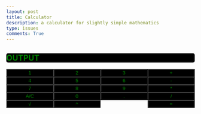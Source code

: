 ```yaml
---
layout: post
title: Calculator
description: a calculator for slightly simple mathematics
type: issues
comments: True
---
```




<h2 class="output" id="output">OUTPUT</h2>
<div style="display: grid;">
    <div class="calculator-container">
        <button class="calculator-number">1</button>
        <button class="calculator-number">2</button>
        <button class="calculator-number">3</button>
        <button class="calculator-operation">+</button>
        <button class="calculator-number">4</button>
        <button class="calculator-number">5</button>
        <button class="calculator-number">6</button>
        <button class="calculator-operation">-</button>
        <button class="calculator-number">7</button>
        <button class="calculator-number">8</button>
        <button class="calculator-number">9</button>
        <button class="calculator-operation">*</button>
        <button class="calculator-clear">A/C</button>
        <button class="calculator-number">0</button>
        <button class="calculator-number">.</button>
        <button class="calculator-operation">/</button>
        <button class="calculator-operation">√</button>
        <button class="calculator-operation">^</button>
        <div></div>
        <button class="calculator-equals">=</button>
    </div>
</div>


<script src="{{site.baseurl}}/assets/js/calculator.js"></script>

<style>
    .calculator-container {
        display: grid;
        grid-template-columns: 25% 25% 25% 25%;

        button {
            background-color: black;
        color: green !important;
        }
    }
    .output {
        width: 100%;
        border-radius: 5px;
        background-color: black;
        color: green !important;
    }      
</style>